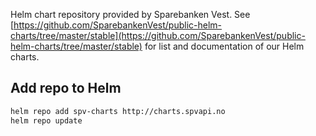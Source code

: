 Helm chart repository provided by Sparebanken Vest. See [https://github.com/SparebankenVest/public-helm-charts/tree/master/stable](https://github.com/SparebankenVest/public-helm-charts/tree/master/stable) for list and documentation of our Helm charts.

## Add repo to Helm

```bash
helm repo add spv-charts http://charts.spvapi.no
helm repo update
```
